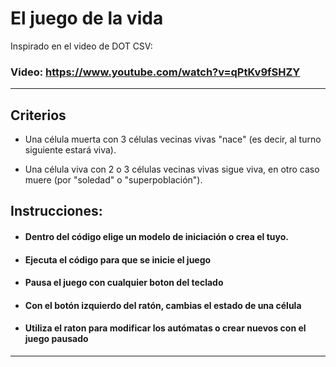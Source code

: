 # El juego de la vida

Inspirado en el video de DOT CSV:
### Video: <a href="https://www.youtube.com/watch?v=qPtKv9fSHZY" target="_blank">https://www.youtube.com/watch?v=qPtKv9fSHZY</a>

---

## Criterios

- Una célula muerta con 3 células vecinas vivas "nace" (es decir, al turno siguiente estará viva).

- Una célula viva con 2 o 3 células vecinas vivas sigue viva, en otro caso muere (por "soledad" o "superpoblación").

## Instrucciones:

- #### Dentro del código elige un modelo de iniciación o crea el tuyo.

- #### Ejecuta el código para que se inicie el juego

- #### Pausa el juego con cualquier boton del teclado

- #### Con el botón izquierdo del ratón, cambias el estado de una célula

- #### Utiliza el raton para modificar los autómatas o crear nuevos con el juego pausado

---


